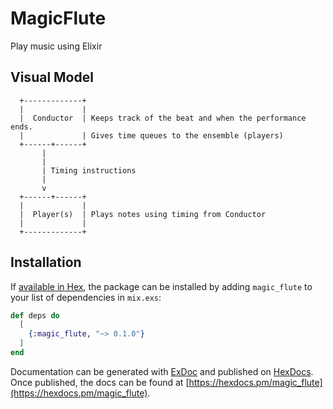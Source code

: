 # MagicFlute

Play music using Elixir

## Visual Model

```text
  +-------------+
  |             |
  |  Conductor  | Keeps track of the beat and when the performance ends. 
  |             | Gives time queues to the ensemble (players)
  +------+------+
       |
       |
       | Timing instructions
       |
       v
  +------+------+
  |             |
  |  Player(s)  | Plays notes using timing from Conductor
  |             |
  +-------------+
  ```

## Installation

If [available in Hex](https://hex.pm/docs/publish), the package can be installed
by adding `magic_flute` to your list of dependencies in `mix.exs`:

```elixir
def deps do
  [
    {:magic_flute, "~> 0.1.0"}
  ]
end
```

Documentation can be generated with [ExDoc](https://github.com/elixir-lang/ex_doc)
and published on [HexDocs](https://hexdocs.pm). Once published, the docs can
be found at [https://hexdocs.pm/magic_flute](https://hexdocs.pm/magic_flute).
